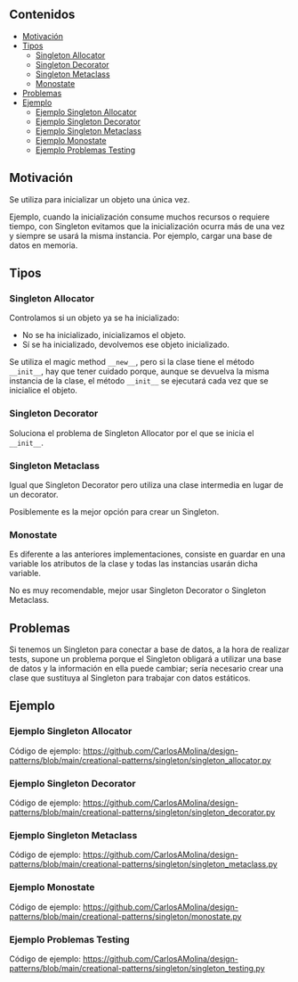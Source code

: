 ## Contenidos

- [Motivación](#motivación)
- [Tipos](#tipos)
  - [Singleton Allocator](#singleton-allocator)
  - [Singleton Decorator](#singleton-decorator)
  - [Singleton Metaclass](#singleton-metaclass)
  - [Monostate](#monostate)
- [Problemas](#problemas)
- [Ejemplo](#ejemplo)
  - [Ejemplo Singleton Allocator](#ejemplo-singleton-allocator)
  - [Ejemplo Singleton Decorator](#ejemplo-singleton-decorator)
  - [Ejemplo Singleton Metaclass](#ejemplo-singleton-metaclass)
  - [Ejemplo Monostate](#ejemplo-monostate)
  - [Ejemplo Problemas Testing](#ejemplo-problemas-testing)

## Motivación

Se utiliza para inicializar un objeto una única vez.

Ejemplo, cuando la inicialización consume muchos recursos o requiere tiempo, con Singleton evitamos que la inicialización ocurra más de una vez y siempre se usará la misma instancia. Por ejemplo, cargar una base de datos en memoria.

## Tipos

### Singleton Allocator

Controlamos si un objeto ya se ha inicializado:

- No se ha inicializado, inicializamos el objeto.
- Sí se ha inicializado, devolvemos ese objeto inicializado.

Se utiliza el magic method `__new__`, pero si la clase tiene el método `__init__`, hay que tener cuidado porque, aunque se devuelva la misma instancia de la clase, el método `__init__` se ejecutará cada vez que se inicialice el objeto.

### Singleton Decorator

Soluciona el problema de Singleton Allocator por el que se inicia el `__init__`.

### Singleton Metaclass

Igual que Singleton Decorator pero utiliza una clase intermedia en lugar de un decorator.

Posiblemente es la mejor opción para crear un Singleton.

### Monostate

Es diferente a las anteriores implementaciones, consiste en guardar en una variable los atributos de la clase y todas las instancias usarán dicha variable.

No es muy recomendable, mejor usar Singleton Decorator o Singleton Metaclass.

## Problemas

Si tenemos un Singleton para conectar a base de datos, a la hora de realizar tests, supone un problema porque el Singleton obligará a utilizar una base de datos y la información en ella puede cambiar; sería necesario crear una clase que sustituya al Singleton para trabajar con datos estáticos.

## Ejemplo

### Ejemplo Singleton Allocator

Código de ejemplo: <https://github.com/CarlosAMolina/design-patterns/blob/main/creational-patterns/singleton/singleton_allocator.py>

### Ejemplo Singleton Decorator

Código de ejemplo: <https://github.com/CarlosAMolina/design-patterns/blob/main/creational-patterns/singleton/singleton_decorator.py>

### Ejemplo Singleton Metaclass

Código de ejemplo: <https://github.com/CarlosAMolina/design-patterns/blob/main/creational-patterns/singleton/singleton_metaclass.py>

### Ejemplo Monostate 

Código de ejemplo: <https://github.com/CarlosAMolina/design-patterns/blob/main/creational-patterns/singleton/monostate.py>

### Ejemplo Problemas Testing

Código de ejemplo: <https://github.com/CarlosAMolina/design-patterns/blob/main/creational-patterns/singleton/singleton_testing.py>

